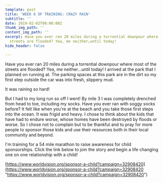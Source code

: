 ```yaml
---
template: post
title: 'WEEK 6 OF TRAINING: CRAZY RAIN'
subtitle: ''
date: 2019-02-02T08:00:00Z
thumb_img_path: ''
content_img_path: ''
excerpt: Have you ever ran 20 miles during a torrential downpour where most of the
  streets are flooded? Yea, me neither…until today!
hide_header: false

---
```

Have you ever ran 20 miles during a torrential downpour where most of the streets are flooded? Yea, me neither…until today! I arrived at the park that I planned on running at. The parking spaces at this park are in the dirt so my first step outside the car was into fresh, slippery mud.

It was raining so hard!

But I had to my long run so off I went! By mile 3 I was completely drenched from head to toe, including my socks. Have you ever ran with soggy socks before? It felt like when you're at the beach and you take those first steps into the ocean. It was frigid and heavy. I chose to think about the kids that have had to endure worse, whose homes have been destroyed by floods or worse. So I chose not to complain but to be thankful and to pray for more people to sponsor those kids and use their resources both in their local community and beyond.

I'm training for a 54 mile marathon to raise awareness for child sponsorships. Click the link below to join the story and begin a life changing one on one relationship with a child!

[https://www.worldvision.org/sponsor-a-child?campaign=32908420](https://www.worldvision.org/sponsor-a-child?campaign=32908420 "https://www.worldvision.org/sponsor-a-child?campaign=32908420")